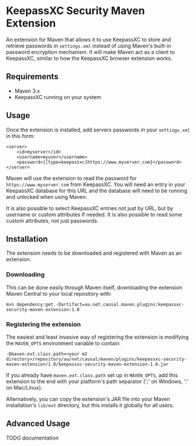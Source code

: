 # KeepassXC Security Maven Extension

An extension for Maven that allows it to use KeepassXC to store and retrieve
passwords in `settings.xml` instead of using Maven's built-in password encryption 
mechanism.  It will make Maven act as a client to KeepassXC, similar to how the KeepassXC
browser extension works.

## Requirements

- Maven 3.x
- KeepassXC running on your system

## Usage

Once the extension is installed, add servers passwords in your `settings.xml` in this form:

```
<server>
    <id>myserver</id>
    <username>myuser</username>
    <password>{[type=keepassxc]https://www.myserver.com}</password>
</server>
```

Maven will use the extension to read the password for `https://www.myserver.com` from 
KeepassXC.  You will need an entry in your KeepassXC database for this URL and the database
will need to be running and unlocked when using Maven.

It is also possible to select KeepassXC entries not just by URL, but by username or custom 
attributes if needed.  It is also possible to read some custom attributes, not just passwords.

## Installation

The extension needs to be downloaded and registered with Maven as an extension.

### Downloading

This can be done easily through Maven itself, downloading the extension Maven Central to your
local repository with:

```
mvn dependency:get -Dartifact=au.net.causal.maven.plugins:keepassxc-security-maven-extension:1.0
```

### Registering the extension

The easiest and least invasive way of registering the extension is modifying the `MAVEN_OPTS`
environment variable to contain:

```
-Dmaven.ext.class.path=<your m2 directory>/repository/au/net/causal/maven/plugins/keepassxc-security-maven-extension/1.0/keepassxc-security-maven-extension-1.0.jar
```

If you already have `maven.ext.class.path` set up in `MAVEN_OPTS`, add this extension to the end with
your platform's path separator (';' on Windows, ':' on Mac/Linux).

Alternatively, you can copy the extension's JAR file into your Maven installation's `lib/ext` directory,
but this installs it globally for all users.


## Advanced Usage

TODO documentation
